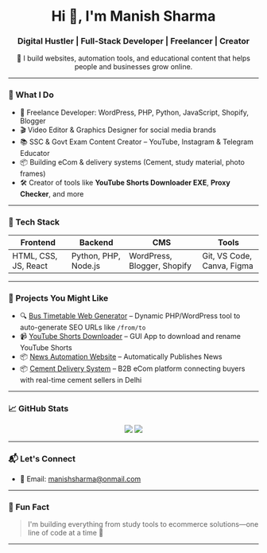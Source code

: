 <h1 align="center">Hi 👋, I'm Manish Sharma</h1>
<h3 align="center">Digital Hustler | Full-Stack Developer | Freelancer | Creator</h3>

<p align="center">
🚀 I build websites, automation tools, and educational content that helps people and businesses grow online.
</p>

---

### 💼 What I Do
- 🧠 Freelance Developer: WordPress, PHP, Python, JavaScript, Shopify, Blogger
- 🎬 Video Editor & Graphics Designer for social media brands
- 📚 SSC & Govt Exam Content Creator – YouTube, Instagram & Telegram Educator
- 📦 Building eCom & delivery systems (Cement, study material, photo frames)
- 🛠️ Creator of tools like **YouTube Shorts Downloader EXE**, **Proxy Checker**, and more

---

### 🧰 Tech Stack

| Frontend | Backend | CMS | Tools |
|----------|---------|-----|-------|
| HTML, CSS, JS, React | Python, PHP, Node.js | WordPress, Blogger, Shopify | Git, VS Code, Canva, Figma |

---

### 🚀 Projects You Might Like

- 🔍 [Bus Timetable Web Generator](https://www.haryanabusinfo.in/) – Dynamic PHP/WordPress tool to auto-generate SEO URLs like `/from/to`
- 📹 [YouTube Shorts Downloader](#) – GUI App to download and rename YouTube Shorts
- 📦 [News Automation Website](http://indiapoweronline.com/) – Automatically Publishes News
- 📦 [Cement Delivery System](#) – B2B eCom platform connecting buyers with real-time cement sellers in Delhi

---

### 📈 GitHub Stats

<p align="center">
  <img src="https://github-readme-stats.vercel.app/api?username=manishsharmag&show_icons=true&theme=tokyonight" />
  <img src="https://github-readme-streak-stats.herokuapp.com/?user=manishsharmag&theme=tokyonight" />
</p>

---

### 📬 Let's Connect

- 📧 Email: [manishsharma@onmail.com](mailto:manishsharma@onmail.com)

---

### 🧠 Fun Fact

> I'm building everything from study tools to ecommerce solutions—one line of code at a time 🧩

---


